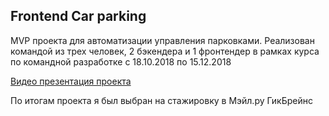 ## Frontend Car parking

MVP проекта для автоматизации управления парковками.
Реализован командой из трех человек, 2 бэкендера и 1 фронтендер
в рамках курса по командной разработке с 18.10.2018 по 15.12.2018


[Видео презентация проекта](https://www.youtube.com/watch?v=xm_VttdtkMU&list=PLHnZmJ9CIaVThoGVHNPjvsdXxD9De5XQr)

По итогам проекта я был выбран на стажировку в Мэйл.ру ГикБрейнс
